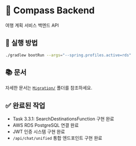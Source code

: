 # 🧭 Compass Backend

여행 계획 서비스 백엔드 API

## 🚀 실행 방법
```bash
./gradlew bootRun --args="--spring.profiles.active=rds"
```

## 📚 문서
자세한 문서는 [`Migration/`](Migration/) 폴더를 참조하세요.

## ✅ 완료된 작업
- Task 3.3.1: SearchDestinationsFunction 구현 완료
- AWS RDS PostgreSQL 연결 완료
- JWT 인증 시스템 구현 완료
- `/api/chat/unified` 통합 엔드포인트 구현 완료